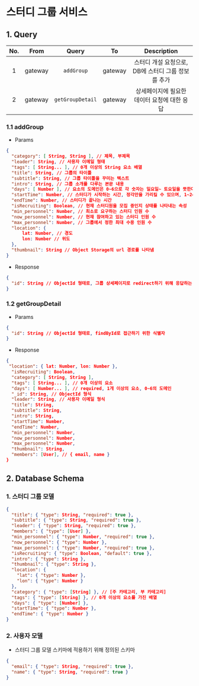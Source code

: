 # 스터디 그룹 서비스

## 1. Query

| No. |  From   |      Query       |   To    |                    Description                     |
| :-: | :-----: | :--------------: | :-----: | :------------------------------------------------: |
|  1  | gateway |    `addGroup`    | gateway | 스터디 개설 요청으로, DB에 스터디 그룹 정보를 추가 |
|  2  | gateway | `getGroupDetail` | gateway |    상세페이지에 필요한 데이터 요청에 대한 응답     |

### 1.1 addGroup

- Params

```json
{
  "category": [ String, String ], // 제목, 부제목
  "leader": String, // 사용자 이메일 형태
  "tags": [ String... ], // 0개 이상의 String 요소 배열
  "title": String, // 그룹의 타이틀
  "subtitle": String, // 그룹 타이틀을 꾸미는 텍스트
  "intro": String, // 그룹 소개를 다루는 본문 내용
  "days": [ Number ], // 요소의 도메인은 0~6으로 각 숫자는 일요일~ 토요일을 뜻한다. 스터디가 주기적으로 진행되는 요일
  "startTime": Number, // 스터디가 시작하는 시간, 정각만을 가리킬 수 있으며, 1~24의 도메인을 갖는다.
  "endTime": Number, // 스터디가 끝나는 시간
  "isRecruiting": Boolean, // 현재 스터디원을 모집 중인지 상태를 나타내는 속성
  "min_personnel": Number, // 최소로 요구하는 스터디 인원 수
  "now_personnel": Number, // 현재 참여하고 있는 스터디 인원 수
  "max_personnel": Number, // 그룹에서 정한 최대 수용 인원 수
  "location": {
      lat: Number, // 경도
      lon: Number // 위도
  },
  "thumbnail": String // Object Storage의 url 경로를 나타냄
}
```

- Response

```json
{
  "id": String // ObjectId 형태로, 그룹 상세페이지로 redirect하기 위해 응답하는 데이터
}
```

### 1.2 getGroupDetail

- Params

```json
{
  "id": String // ObjectId 형태로, findById로 접근하기 위한 식별자
}
```

- Response

```json
{
 "location": { lat: Number, lon: Number },
  "isRecruiting": Boolean,
  "category": [ String, String ],
  "tags": [ String... ], // 0개 이상의 요소
  "days": [ Number... ], // required, 1개 이상의 요소, 0~6의 도메인
  "_id": String, // ObjectId 형식
  "leader": String, // 사용자 이메일 형식
  "title": String,
  "subtitle": String,
  "intro": String,
  "startTime": Number,
  "endTime": Number,
  "min_personnel": Number,
  "now_personnel": Number,
  "max_personnel": Number,
  "thumbnail": String,
  "members": [User], // { email, name }
}
```

## 2. Database Schema

### 1. 스터디 그룹 모델

```json
{
  "title": { "type": String, "required": true },
  "subtitle": { "type": String, "required": true },
  "leader": { "type": String, "required": true },
  "members": { "type": [User] },
  "min_personnel": { "type": Number, "required": true },
  "now_personnel": { "type": Number },
  "max_personnel": { "type": Number, "required": true },
  "isRecruiting": { "type": Boolean, "default": true },
  "intro": { "type": String },
  "thumbnail": { "type": String },
  "location": {
    "lat": { "type": Number },
    "lon": { "type": Number }
  },
  "category": { "type": [String] }, // [주 카테고리, 부 카테고리]
  "tags": { "type": [String] }, // 0개 이상의 요소를 가진 배열
  "days": { "type": [Number] },
  "startTime": { "type": Number },
  "endTime": { "type": Number }
}
```

### 2. 사용자 모델

- 스터디 그룹 모델 스키마에 적용하기 위해 정의된 스키마

```json
{
  "email": { "type": String, "required": true },
  "name": { "type": String, "required": true }
}
```
